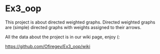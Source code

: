 # Ex3_oop

This project is about directed weighted graphs. Directed weighted graphs are (simple) directed graphs with weights assigned to their arrows.

All the data about the project is in our wiki page, enjoy (:

https://github.com/Ofiregev/Ex3_oop/wiki
